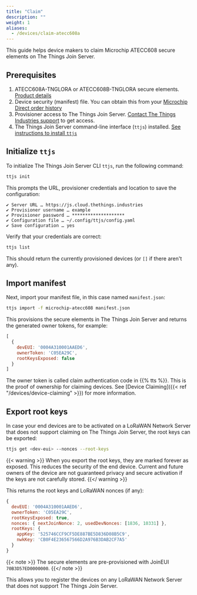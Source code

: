 ```yaml
---
title: "Claim"
description: ""
weight: 1
aliases:
  - /devices/claim-atecc608a
---
```


This guide helps device makers to claim Microchip ATECC608 secure elements on The Things Join Server.

<!--more-->

## Prerequisites

1. ATECC608A-TNGLORA or ATECC608B-TNGLORA secure elements. [Product details](https://www.microchip.com/wwwproducts/en/ATECC608A-TNGLORA)
2. Device security (manifest) file. You can obtain this from your [Microchip Direct order history](https://www.microchipdirect.com/orders)
3. Provisioner access to The Things Join Server. [Contact The Things Industries support](mailto:support@thethingsindustries.com) to get access.
4. The Things Join Server command-line interface (`ttjs`) installed. [See instructions to install `ttjs`](https://www.npmjs.com/package/ttjs-cli)

## Initialize `ttjs`

To initialize The Things Join Server CLI `ttjs`, run the following command:

```bash
ttjs init
```

This prompts the URL, provisioner credentials and location to save the configuration:

```
✔ Server URL … https://js.cloud.thethings.industries
✔ Provisioner username … example
✔ Provisioner password … ********************
✔ Configuration file … ~/.config/ttjs/config.yaml
✔ Save configuration … yes
```

Verify that your credentials are correct:

```bash
ttjs list
```

This should return the currently provisioned devices (or `[]` if there aren't any).

## Import manifest

Next, import your manifest file, in this case named `manifest.json`:

```bash
ttjs import -f microchip-atecc608 manifest.json
```

This provisions the secure elements in The Things Join Server and returns the generated owner tokens, for example:

```js
[
  {
    devEUI: '0004A310001AAED6',
    ownerToken: 'C05EA29C',
    rootKeysExposed: false
  }
]
```

The owner token is called claim authentication code in {{% tts %}}. This is the proof of ownership for claiming devices. See [Device Claiming]({{< ref "/devices/device-claiming" >}}) for more information.

## Export root keys

In case your end devices are to be activated on a LoRaWAN Network Server that does not support claiming on The Things Join Server, the root keys can be exported:

```bash
ttjs get <dev-eui> --nonces --root-keys
```

{{< warning >}} When you export the root keys, they are marked forever as exposed. This reduces the security of the end device. Current and future owners of the device are not guaranteed privacy and secure activation if the keys are not carefully stored. {{</ warning >}}

This returns the root keys and LoRaWAN nonces (if any):

```js
{
  devEUI: '0004A310001AAED6',
  ownerToken: 'C05EA29C',
  rootKeysExposed: true,
  nonces: { nextJoinNonce: 2, usedDevNonces: [1836, 10331] },
  rootKeys: {
    appKey: '525746CCF9CF5DE887BE5D836D08B5C9',
    nwkKey: 'CB0F4E236567566D2A976B3DAB2CF7A5'
  }
}
```

{{< note >}} The secure elements are pre-provisioned with JoinEUI `70B3D57ED0000000`. {{</ note >}}

This allows you to register the devices on any LoRaWAN Network Server that does not support The Things Join Server.
